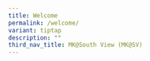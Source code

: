 ```yaml
---
title: Welcome
permalink: /welcome/
variant: tiptap
description: ""
third_nav_title: MK@South View (MK@SV)
---
```

